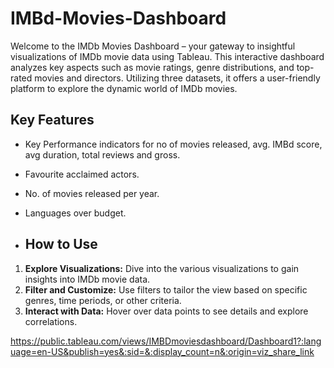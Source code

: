 # IMBd-Movies-Dashboard
Welcome to the IMDb Movies Dashboard – your gateway to insightful visualizations of IMDb movie data using Tableau. This interactive dashboard analyzes key aspects such as movie ratings, genre distributions, and top-rated movies and directors. Utilizing three datasets, it offers a user-friendly platform to explore the dynamic world of IMDb movies.

## Key Features
- Key Performance indicators for no of movies released, avg. IMBd score, avg duration, total reviews and gross.
- Favourite acclaimed actors.
- No. of movies released per year.
- Languages over budget.

- ## How to Use
1. **Explore Visualizations:** Dive into the various visualizations to gain insights into IMDb movie data.
2. **Filter and Customize:** Use filters to tailor the view based on specific genres, time periods, or other criteria.
3. **Interact with Data:** Hover over data points to see details and explore correlations.

https://public.tableau.com/views/IMBDmoviesdashboard/Dashboard1?:language=en-US&publish=yes&:sid=&:display_count=n&:origin=viz_share_link
